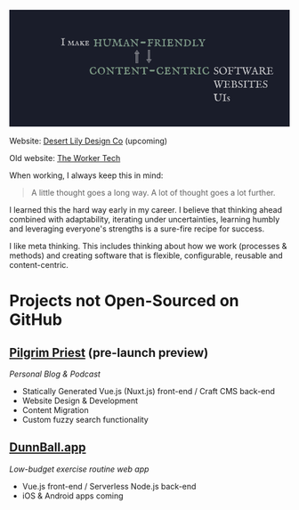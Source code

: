 ![Banner Image](https://github.com/mrhubbs/mrhubbs/raw/master/banner.png)

Website: <a href="https://desertlilydesign.co" target="_blank">Desert Lily Design Co</a> (upcoming)

Old website: [The Worker Tech](https://theworker.tech)

When working, I always keep this in mind:

> A little thought goes a long way. A lot of thought goes a lot further.

I learned this the hard way early in my career. I believe that thinking ahead combined with adaptability, iterating under uncertainties, learning humbly and leveraging everyone's strengths is a sure-fire recipe for success.

I like meta thinking. This includes thinking about how we work (processes & methods) and creating software that is flexible, configurable, reusable and content-centric.

# Projects not Open-Sourced on GitHub

## [Pilgrim Priest](https://pilgrimpriest-us-git-dev.desertlilydesign-co.vercel.app) (pre-launch preview)
*Personal Blog & Podcast*

 - Statically Generated Vue.js (Nuxt.js) front-end / Craft CMS back-end
 - Website Design & Development
 - Content Migration  
 - Custom fuzzy search functionality

## [DunnBall.app](https://dunnball.app)
*Low-budget exercise routine web app*

 - Vue.js front-end / Serverless Node.js back-end
 - iOS & Android apps coming
